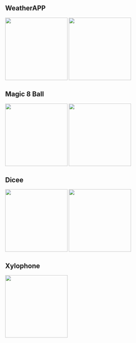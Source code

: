 ## WeatherAPP
  <img src="https://github.com/PankajKrana/Swift-Journey/assets/118725047/5af3e6e0-9a4f-4041-bf90-fd78e5833127" width="200">
  <img src="https://github.com/PankajKrana/Swift-Journey/assets/118725047/f48a225a-1447-4899-a8f3-60eedd456bd4" width="200">

## Magic 8 Ball
  <img src="https://github.com/PankajKrana/Swift-Journey/assets/118725047/a338e198-0b36-42db-b8c3-da386edade1a" width="200">
  <img src="https://github.com/PankajKrana/Swift-Journey/assets/118725047/6c3c0e58-8aa9-4077-90d2-337f442a2fa7" width="200">

## Dicee
  <img src="https://github.com/PankajKrana/Swift-Journey/assets/118725047/733b3693-28ac-4091-b3e1-76c75689b06a" width="200">
  <img src="https://github.com/PankajKrana/Swift-Journey/assets/118725047/9e994048-c3aa-4add-9654-3b012e48efdd" width="200">


## Xylophone
  <img src="https://github.com/PankajKrana/Swift-Journey/assets/118725047/ff26710c-24da-4e61-8f61-4aed143ba2d8" width="200">
  
  
